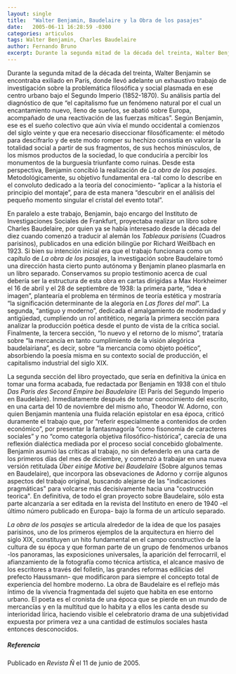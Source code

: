 ```yaml
---
layout: single
title:  "Walter Benjamin, Baudelaire y la Obra de los pasajes"
date:   2005-06-11 16:28:59 -0300
categories: articulos
tags: Walter Benjamin, Charles Baudelaire
author: Fernando Bruno
excerpt: Durante la segunda mitad de la década del treinta, Walter Benjamin se encontraba exiliado en París, donde llevó adelante un exhaustivo trabajo de investigación sobre la problemática filosófica y social plasmada en ese centro urbano bajo el Segundo Imperio (1852-1870). Su análisis partía del diagnóstico de que "el capitalismo fue un fenómeno natural por el cual un encantamiento nuevo, lleno de sueños, se abatió sobre Europa, acompañado de una reactivación de las fuerzas míticas".
---
```


Durante la segunda mitad de la década del treinta, Walter Benjamin se encontraba exiliado en París, donde llevó adelante un exhaustivo trabajo de investigación sobre la problemática filosófica y social plasmada en ese centro urbano bajo el Segundo Imperio (1852-1870). Su análisis partía del diagnóstico de que “el capitalismo fue un fenómeno natural por el cual un encantamiento nuevo, lleno de sueños, se abatió sobre Europa, acompañado de una reactivación de las fuerzas míticas”. Según Benjamin, ese es el sueño colectivo que aún vivía el mundo occidental a comienzos del siglo veinte y que era necesario diseccionar filosóficamente: el método para descifrarlo y de este modo romper su hechizo consistía en valorar la totalidad social a partir de sus fragmentos, de sus hechos minúsculos, de los mismos productos de la sociedad, lo que conduciría a percibir los monumentos de la burguesía triunfante como ruinas. Desde esta perspectiva, Benjamin concibió la realización de _La obra de los pasajes_. Metodológicamente, su objetivo fundamental era -tal como lo describe en el convoluto dedicado a la teoría del conocimiento- “aplicar a la historia el principio del montaje”, para de esta manera “descubrir en el análisis del pequeño momento singular el cristal del evento total”.

En paralelo a este trabajo, Benjamin, bajo encargo del Instituto de Investigaciones Sociales de Frankfurt, proyectaba realizar un libro sobre Charles Baudelaire, por quien ya se había interesado desde la década del diez cuando comenzó a traducir al alemán los _Tableaux parisiens_ (Cuadros parisinos), publicados en una edición bilingüe por Richard Weißbach en 1923\. Si bien su intención inicial era que el trabajo funcionara como un capítulo de _La obra de los pasajes_, la investigación sobre Baudelaire tomó una dirección hasta cierto punto autónoma y Benjamin planeo plasmarla en un libro separado. Conservamos su propio testimonio acerca de cual debería ser la estructura de esta obra en cartas dirigidas a Max Horkheimer el 16 de abril y el 28 de septiembre de 1938: la primera parte, “idea e imagen”, plantearía el problema en términos de teoría estética y mostraría “la significación determinante de la alegoría en _Las flores del mal_”. La segunda, “antiguo y moderno”, dedicada el amalgamiento de modernidad y antigüedad, cumpliendo un rol antitético, negaría la primera sección para analizar la producción poética desde el punto de vista de la crítica social. Finalmente, la tercera sección, “lo nuevo y el retorno de lo mismo”, trataría sobre “la mercancía en tanto cumplimiento de la visión alegórica baudelairiana”, es decir, sobre “la mercancía como objeto poético”, absorbiendo la poesía misma en su contexto social de producción, el capitalismo industrial del siglo XIX.

La segunda sección del libro proyectado, que sería en definitiva la única en tomar una forma acabada, fue redactada por Benjamin en 1938 con el título _Das Paris des Second Empire bei Baudelaire_ (El París del Segundo Imperio en Baudelaire). Inmediatamente después de tomar conocimiento del escrito, en una carta del 10 de noviembre del mismo año, Theodor W. Adorno, con quien Benjamin mantenía una fluida relación epistolar en esa época, criticó duramente el trabajo que, por “referir especialmente a contenidos de orden económico”, por presentar la fantasmagoría “como fisonomía de caracteres sociales” y no “como categoría objetiva filosófico-histórica”, carecía de una reflexión dialéctica mediada por el proceso social concebido globalmente. Benjamin asumió las críticas al trabajo, no sin defenderlo en una carta de los primeros días del mes de diciembre, y comenzó a trabajar en una nueva versión retitulada _Über einige Motive bei Baudelaire_ (Sobre algunos temas en Baudelaire), que incorpora las obsevaciones de Adorno y corrije algunos aspectos del trabajo original, buscando alejarse de las "indicaciones pragmáticas" para volcarse más decisivamente hacia una "costrucción teorica". En definitiva, de todo el gran proyecto sobre Baudelaire, sólo esta parte alcanzaría a ser editada en la revista del Instituto en enero de 1940 -el último número publicado en Europa- bajo la forma de un artículo separado.

_La obra de los pasajes_ se articula alrededor de la idea de que los pasajes parisinos, uno de los primeros ejemplos de la arquitectura en hierro del siglo XIX, constituyen un hito fundamental en el campo constructivo de la cultura de su época y que forman parte de un grupo de fenómenos urbanos -los panoramas, las exposiciones universales, la aparición del ferrocarril, el afianzamiento de la fotografía como técnica artística, el alcance masivo de los escritores a través del folletín, las grandes reformas edilicias del prefecto Haussmann- que modificaron para siempre el concepto total de experiencia del hombre moderno. La obra de Baudelaire es el reflejo más íntimo de la vivencia fragmentada del sujeto que habita en ese entorno urbano. El poeta es el cronista de una época que se pierde en un mundo de mercancías y en la multitud que lo habita y a ellos les canta desde su interioridad lírica, haciendo visible el celebratorio drama de una subjetividad expuesta por primera vez a una cantidad de estímulos sociales hasta entonces desconocidos.

##### Referencia

Publicado en _Revista Ñ_ el 11 de junio de 2005.

